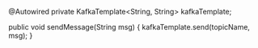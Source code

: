 <!-- send message -->
@Autowired
private KafkaTemplate<String, String> kafkaTemplate;

public void sendMessage(String msg) {
    kafkaTemplate.send(topicName, msg);
}